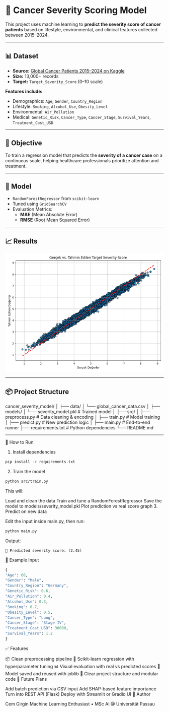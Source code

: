 # 🧠 Cancer Severity Scoring Model

This project uses machine learning to **predict the severity score of cancer patients** based on lifestyle, environmental, and clinical features collected between 2015–2024.

---

## 📊 Dataset

- **Source:** [Global Cancer Patients 2015–2024 on Kaggle](https://www.kaggle.com/datasets/zahidmughal2343/global-cancer-patients-2015-2024)
- **Size:** 13,000+ records
- **Target:** `Target_Severity_Score` (0–10 scale)

**Features include:**

- Demographics: `Age`, `Gender`, `Country_Region`
- Lifestyle: `Smoking`, `Alcohol_Use`, `Obesity_Level`
- Environmental: `Air_Pollution`
- Medical: `Genetic_Risk`, `Cancer_Type`, `Cancer_Stage`, `Survival_Years`, `Treatment_Cost_USD`

---

## 🎯 Objective

To train a regression model that predicts the **severity of a cancer case** on a continuous scale, helping healthcare professionals prioritize attention and treatment.

---

## 🧠 Model

- `RandomForestRegressor` from `scikit-learn`
- Tuned using `GridSearchCV`
- Evaluation Metrics:
  - **MAE** (Mean Absolute Error)
  - **RMSE** (Root Mean Squared Error)

---

## 📈 Results

![Prediction Plot](docs/real-vs-predicted.png)

---

## 📦 Project Structure

cancer_severity_model/
│
├── data/
│ └── global_cancer_data.csv
│
├── models/
│ └── severity_model.pkl # Trained model
│
├── src/
│ ├── preprocess.py # Data cleaning & encoding
│ ├── train.py # Model training
│ ├── predict.py # New prediction logic
│
├── main.py # End-to-end runner
├── requirements.txt # Python dependencies
└── README.md


---

🚀 How to Run
1. Install dependencies

```bash
pip install -r requirements.txt
```

2. Train the model

```bash
python src/train.py
```

This will:

Load and clean the data
Train and tune a RandomForestRegressor
Save the model to models/severity_model.pkl
Plot prediction vs real score graph
3. Predict on new data

Edit the input inside main.py, then run:

```bash
python main.py
```

Output:

```text
🔮 Predicted severity score: [2.45]
```

📌 Example Input
```python
{
"Age": 60,
"Gender": "Male",
"Country_Region": "Germany",
"Genetic_Risk": 0.6,
"Air_Pollution": 0.4,
"Alcohol_Use": 0.3,
"Smoking": 0.7,
"Obesity_Level": 0.5,
"Cancer_Type": "Lung",
"Cancer_Stage": "Stage IV",
"Treatment_Cost_USD": 30000,
"Survival_Years": 1.2
}
```
✅ Features

📦 Clean preprocessing pipeline
🧠 Scikit-learn regression with hyperparameter tuning
📊 Visual evaluation with real vs predicted scores
💾 Model saved and reused with joblib
📁 Clear project structure and modular code
🔮 Future Plans

 Add batch prediction via CSV input
 Add SHAP-based feature importance
 Turn into REST API (Flask)
 Deploy with Streamlit or Gradio UI
👤 Author

Cem Girgin
Machine Learning Enthusiast • MSc AI @ Universität Passau

